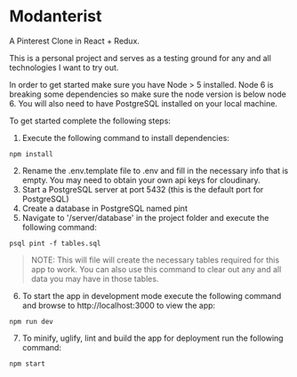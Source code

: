 # Modanterist
A Pinterest Clone in React + Redux.

This is a personal project and serves as a testing ground for any and all technologies I want to try out.

In order to get started make sure you have Node > 5 installed. Node 6 is breaking some dependencies so make sure the node version is below node 6.
You will also need to have PostgreSQL installed on your local machine.

To get started complete the following steps:

1. Execute the following command to install dependencies:

  ```shell
  npm install
  ```

2. Rename the .env.template file to .env and fill in the necessary info that is empty. You may need to obtain your own api keys for cloudinary.
3. Start a PostgreSQL server at port 5432 (this is the default port for PostgreSQL)
4. Create a database in PostgreSQL named pint
5. Navigate to '/server/database' in the project folder and execute the following command:

  ```shell
  psql pint -f tables.sql
  ```

>NOTE: This will file will create the necessary tables required for this app to work. You can also use this command to clear out any and all data you may have in those tables.

6. To start the app in development mode execute the following command and browse to http://localhost:3000 to view the app:

  ```shell
  npm run dev
  ```

7. To minify, uglify, lint and build the app for deployment run the following command:

  ```shell
  npm start
  ```
